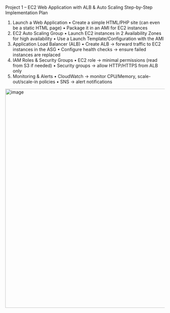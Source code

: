 Project 1 – EC2 Web Application with ALB & Auto Scaling
Step-by-Step Implementation Plan
1. Launch a Web Application
•	Create a simple HTML/PHP site (can even be a static HTML page)
•	Package it in an AMI for EC2 instances
2. EC2 Auto Scaling Group
•	Launch EC2 instances in 2 Availability Zones for high availability
•	Use a Launch Template/Configuration with the AMI
3. Application Load Balancer (ALB)
•	Create ALB → forward traffic to EC2 instances in the ASG
•	Configure health checks → ensure failed instances are replaced
4. IAM Roles & Security Groups
•	EC2 role → minimal permissions (read from S3 if needed)
•	Security groups → allow HTTP/HTTPS from ALB only
5. Monitoring & Alerts
•	CloudWatch → monitor CPU/Memory, scale-out/scale-in policies
•	SNS → alert notifications


<img width="975" height="692" alt="image" src="https://github.com/user-attachments/assets/98c308e6-1b70-4f58-bca7-b96b81593168" />
